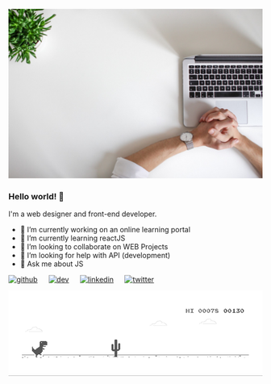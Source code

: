 <p align="center">

![banner](https://raw.githubusercontent.com/dheeraj-murali/dheeraj-murali/master/banner.jpeg)

### Hello world! 👋

I'm a web designer and front-end developer.

-   🔭 I’m currently working on an online learning portal
-   🌱 I’m currently learning reactJS
-   👯 I’m looking to collaborate on WEB Projects
-   🤔 I’m looking for help with API (development)
-   💬 Ask me about JS

[<img src='https://cdn.jsdelivr.net/npm/simple-icons@3.0.1/icons/github.svg' alt='github' height='30'>](https://github.com/https://github.com/dheeraj-murali) &emsp; [<img src='https://cdn.jsdelivr.net/npm/simple-icons@3.0.1/icons/dev-dot-to.svg' alt='dev' height='30'>](https://dev.to/https://dev.to/dheerajmurali) &emsp; [<img src='https://cdn.jsdelivr.net/npm/simple-icons@3.0.1/icons/linkedin.svg' alt='linkedin' height='30'>](https://www.linkedin.com/in/https://www.linkedin.com/in/dheeraj-murali//) &emsp; [<img src='https://cdn.jsdelivr.net/npm/simple-icons@3.0.1/icons/twitter.svg' alt='twitter' height='30'>](https://twitter.com/https://twitter.com/_mdrj)

![dino](https://raw.githubusercontent.com/dheeraj-murali/dheeraj-murali/master/dino.gif)

</p>
